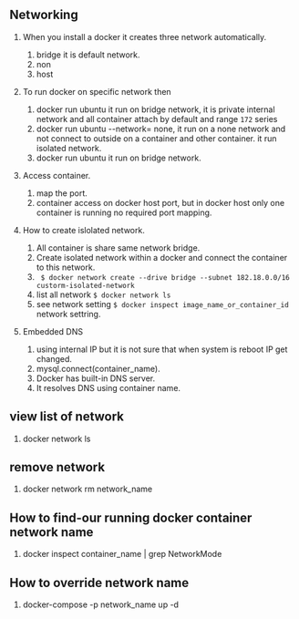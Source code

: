 ## Networking 
1. When you install a docker it creates three network automatically.   
    1. bridge it is default network.  
    1. non
    1. host  
    
1. To run docker on specific network then 
    1. docker run ubuntu it run on bridge network, it is private internal network and all container attach by default and range `172` series 
    1. docker run ubuntu --network= none, it run on a none network and not connect to outside on a container and other container. it run isolated network. 
    1. docker run ubuntu it run on bridge network.
    
1. Access container. 
    1. map the port. 
    1. container access on docker host port, but in docker host only one container is running no required port mapping.    
    
1. How to create islolated network. 
    1. All container is share same network bridge. 
    1. Create isolated network within a docker and connect the container to this network. 
    1. ` $ docker network create --drive bridge --subnet 182.18.0.0/16 custorm-isolated-network`  
    1. list all network `$ docker network ls`  
    1. see network setting `$ docker inspect image_name_or_container_id` network settring.
    
1. Embedded DNS 
    1. using internal IP but it is not sure that when system is reboot IP get changed.   
    1. mysql.connect(container_name).  
    1. Docker has built-in DNS server.  
    1. It resolves DNS using container name.   


## view list of network 
1. docker network ls 

    
## remove network 
1. docker network rm network_name   

## How to find-our running docker container network name 
1. docker inspect container_name | grep NetworkMode   

## How to override network name  
1. docker-compose -p network_name up -d 